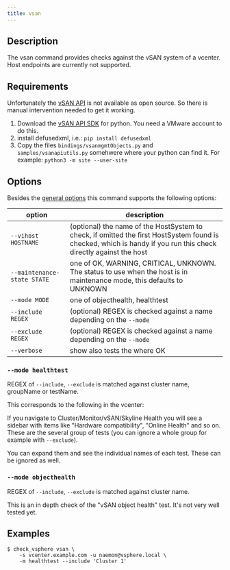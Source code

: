 ```yaml
---
title: vsan
---
```


## Description

The vsan command provides checks against the vSAN system of a vcenter. Host
endpoints are currently not supported.

## Requirements

Unfortunately the [vSAN API](https://developer.vmware.com/web/sdk/8.0/vsan-python)
is not available as open source. So there is manual intervention needed to get
it working.

1. Download the [vSAN API SDK](https://developer.vmware.com/web/sdk/8.0/vsan-python)
   for python. You need a VMware account to do this.
1. install defusedxml, i.e.:
   `pip install defusedxml`
1. Copy the files `bindings/vsanmgmtObjects.py` and `samples/vsanapiutils.py`
   somehwere where your python can find it.
   For example: `python3 -m site --user-site`

## Options

Besides the [general options](../../general-options/) this command supports the following
options:

| option | description |
|---|---|
| `--vihost HOSTNAME` | (optional) the name of the HostSystem to check, if omitted the first HostSystem found is checked, which is handy if you run this check directly against the host |
| `--maintenance-state STATE` | one of OK, WARNING, CRITICAL, UNKNOWN. The status to use when the host is in maintenance mode, this defaults to UNKNOWN |
| `--mode MODE` | one of objecthealth, healthtest |
| `--include REGEX` | (optional) REGEX is checked against a name depending on the `--mode` |
| `--exclude REGEX` | (optional) REGEX is checked against a name depending on the `--mode` |
| `--verbose` | show also tests the where OK |

### `--mode healthtest`

REGEX of `--include`, `--exclude` is matched against cluster name, groupName or testName.

This corresponds to the following in the vcenter:

If you navigate to Cluster/Monitor/vSAN/Skyline Health you will see a sidebar
with items like "Hardware compatibility", "Online Health" and so on. These are
the several group of tests (you can ignore a whole group for example with `--exclude`).

You can expand them and  see the individual names of each test.  These can be
ignored as well.

### `--mode objecthealth`

REGEX of `--include`, `--exclude` is matched against cluster name.

This is an in depth check of the "vSAN object health" test. It's not very well
tested yet.

## Examples

```
$ check_vsphere vsan \
    -s vcenter.example.com -u naemon@vsphere.local \
    -m healthtest --include 'Cluster 1'
```
